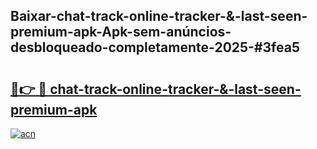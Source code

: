 ## Baixar-chat-track-online-tracker-&-last-seen-premium-apk-Apk-sem-anúncios-desbloqueado-completamente-2025-#3fea5

# <h2><a href="https://ainizakaria.my?title=chat-track-online-tracker-&-last-seen-premium-apk&ref=20M">🔗👉 🔴 chat-track-online-tracker-&-last-seen-premium-apk</a></h2>

[![acn](https://github.com/user-attachments/assets/0f9c940e-d8b0-45ae-aac7-cd30a18b3e1c)](https://ainizakaria.my?title=chat-track-online-tracker-&-last-seen-premium-apk&ref=20M)

